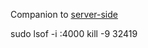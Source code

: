 Companion to [server-side](https://github.com/pedroeldiablo/react-graphql-ts-reddit "go to the github repo")

sudo lsof -i :4000
kill -9 32419
